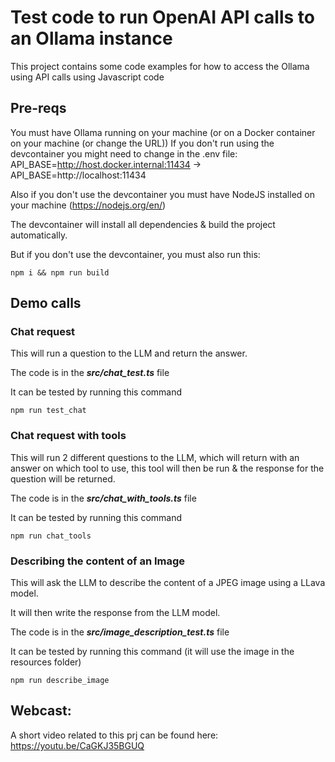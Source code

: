 # Test code to run OpenAI API calls to an Ollama instance

This project contains some code examples for how to access the Ollama using API calls using Javascript code

## Pre-reqs

You must have Ollama running on your machine (or on a Docker container on your machine (or change the URL))
If you don't run using the devcontainer you might need to change in the .env file:
API_BASE=http://host.docker.internal:11434 -> API_BASE=http://localhost:11434

Also if you don't use the devcontainer you must have NodeJS installed on your machine (https://nodejs.org/en/)

The devcontainer will install all dependencies & build the project automatically.

But if you don't use the devcontainer, you must also run this:

```
npm i && npm run build
```

## Demo calls

### Chat request

This will run a question to the LLM and return the answer.

The code is in the **_src/chat_test.ts_** file

It can be tested by running this command

```
npm run test_chat
```

### Chat request with tools

This will run 2 different questions to the LLM, which will return with an answer on which tool to use, this tool will then be run & the response for the question will be returned.

The code is in the **_src/chat_with_tools.ts_** file

It can be tested by running this command

```
npm run chat_tools
```

### Describing the content of an Image

This will ask the LLM to describe the content of a JPEG image using a LLava model.

It will then write the response from the LLM model.

The code is in the **_src/image_description_test.ts_** file

It can be tested by running this command (it will use the image in the resources folder)

```
npm run describe_image
```

## Webcast:

A short video related to this prj can be found here:
https://youtu.be/CaGKJ35BGUQ
